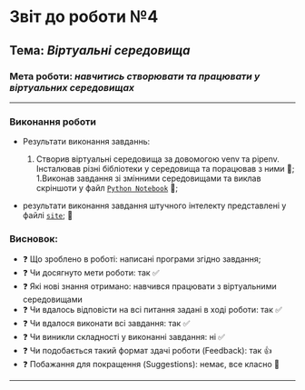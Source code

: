 # Звіт до роботи №4
## Тема: _Віртуальні середовища_
### Мета роботи: _навчитись створювати та працювати у віртуальних середовищах_
---
### Виконання роботи
- Результати виконання завданнь:
    1. Створив віртуальні середовища за довомогою venv та pipenv. Інсталював різні бібліотеки у середовища та порацював з ними :star2:;
    1.Виконав завдання зі змінними середовищами та виклав скріншоти у файл [`Python Notebook`](screenshots.ipynb) :star2:;

- результати виконання завдання штучного інтелекту представлені у файлі [`site`](site.py); :star2:

### Висновок: 
- :question: Що зроблено в роботі: написані програми згідно завдання; 
- :question: Чи досягнуто мети роботи: так :white_check_mark:
- :question: Які нові знання отримано: навчився працювати з віртуальними середовищами
- :question: Чи вдалось відповісти на всі питання задані в ході роботи: так :white_check_mark:
- :question: Чи вдалося виконати всі завдання: так :white_check_mark:
- :question: Чи виникли складності у виконанні завдання: ні :white_check_mark:
- :question: Чи подобається такий формат здачі роботи (Feedback): так :+1:
- :question: Побажання для покращення (Suggestions): немає, все класно :clap:
---